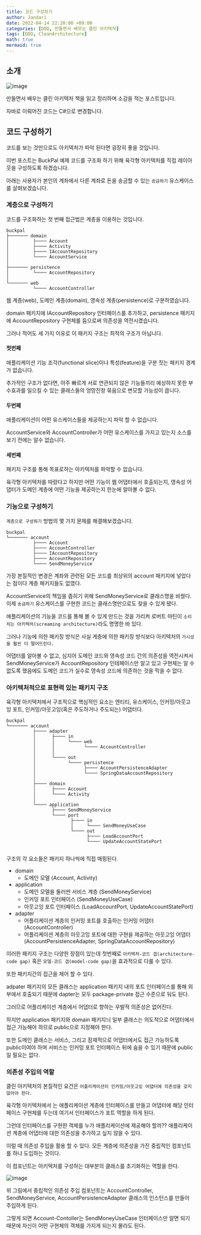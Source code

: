```yaml
---
title: 코드 구성하기
author: Jandari
date: 2022-04-14 22:20:00 +09:00
categories: [DDD, 만들면서 배우는 클린 아키텍처]
tags: [DDD, CleanArchitecture]
math: true
mermaid: true
---
```

## 소개

![image](/assets/img/post/2022-04-14-MakeLearnCleanArchitecture_ch3/1.jpg)

만들면서 배우는 클린 아키텍처 책을 읽고 정리하며 소감을 적는 포스트입니다.

자바로 이뤄어진 코드는 C#으로 변경합니다.

## 코드 구성하기

코드를 보는 것만으로도 아키텍처가 파악 된다면 굉장히 좋을 것입니다.

이번 포스트는 BuckPal 예제 코드를 구조화 하기 위해 육각형 아키텍처를 직접 레이아웃을 구성하도록 하겠습니다.

아래는 사용자가 본인의 계좌에서 다른 계좌로 돈을 송금할 수 있는 `송금하기` 유스케이스를 살펴보겠습니다.

### 계층으로 구성하기

코드를 구조화하는 첫 번째 접근법은 계층을 이용하는 것입니다.

```
buckpal
├─────── domain
│         ├──── Account
│         ├──── Activity
│         ├──── IAccountRepository
│         └──── AccountService
│
├─────── persistence
│         └──── AccountRepository
│
└─────── web
          └──── AccountController
```

웹 계층(web), 도메인 계층(domain), 영속성 계층(persistence)로 구분하였습니다.

domain 패키지에 IAccountRepository 인터페이스를 추가하고, persistence 패키지에 AccountRepository 구현체를 둠으로써 의존성을 역전시켰습니다.

그러나 적어도 세 가지 이유로 이 패키지 구조는 최적의 구조가 아닙니다.

#### 첫번째

애플리케이션 기능 조각(functional slice)이나 특성(feature)을 구분 짓는 패키지 경계가 없습니다.

추가적인 구조가 없다면, 아주 빠르게 서로 연관되지 않은 기능들끼리 예상하지 못한 부수효과를 일으킬 수 있는 클래스들의 엉망진창 묶음으로 변모할 가능성이 큽니다.

#### 두번째

애플리케이션이 어떤 유스케이스들을 제공하는지 파악 할 수 없습니다.

AccountService와 AccountController가 어떤 유스케이스를 가지고 있는지 소스를 보기 전에는 알수 없습니다.

#### 세번째
패키지 구조를 통해 목표로하는 아키텍처를 파악할 수 없습니다.

육각형 아키텍처를 따랐다고 하지만 어떤 기능이 웹 어댑터에서 호출되는지, 영속성 어댑터가 도메인 계층에 어떤 기능을 제공하는지 한눈에 알아볼 수 없다.


### 기능으로 구성하기

`계층으로 구성하기` 방법의 몇 가지 문제를 해결해보겠습니다.

```
buckpal
└─────── account
          ├──── Account
          ├──── AccountController
          ├──── IAccountRepository
          ├──── AccountRepository
          └──── SendMoneyService
```

가장 본질적인 변경은 계좌와 관련된 모든 코드를 최상위의 account 패키지에 넣었다는 점이다 계층 패키지들도 없앴다.

AccountService의 책임을 좁히기 위해 SendMoneyService로 클래스명을 바꿨다. 이제 `송금하기` 유스케이스를 구현한 코드는 클래스명만으로도 찾을 수 있게 됐다.

애플리케이션의 기능을 코드를 통해 볼 수 있게 만드는 것을 가리켜 로버트 마틴이 `소리치는 아키텍처(screaming architecture)`라도 명명한 바 있다.

그러나 기능에 의한 패키징 방식은 사실 계층에 의한 패키징 방식보다 아키텍처의 `가시성을 훨씬 더 떨어뜨린다.`

어댑터를 알아볼 수 없고, 심지어 도메인 코드와 영속성 코드 간의 의존성을 역전시켜서 SendMoneyService가 AccountRepository 인테페이스만 알고 있고 구현체는 알 수 없도록 했음에도 도메인 코드가 실수로 영속성 코드에 의존하는 것을 막을 수 없다.

### 아키텍처적으로 표현력 있는 패키지 구조

육각형 아키텍처에서 구조적으로 핵심적인 요소는 엔티티, 유스케이스, 인커밍/아웃고잉 포트, 인커밍/아웃고잉(혹은 주도하거나 주도되는) 어댑터다.

```
buckpal
└─────── account
          ├──── adapter
          │      ├──── in
          │      │     └──── web
          │      │           └──── AccountController
          │      │
          │      └──── out
          │            └──── persistence
          │                  ├──── AccountPersistenceAdapter
          │                  └──── SpringDataAccountRepository
          │       
          ├──── domain
          │      ├──── Account
          │      └──── Activity
          │
          └──── application
                 ├──── SendMoneyService
                 └──── port
                        ├──── in
                        │     └──── SendMoneyUseCase
                        └──── out
                              ├──── LoadAccountPort
                              └──── UpdateAccountStatePort
                        
```

구조의 각 요소들은 패키지 하나씩에 직접 매핑된다.

* domain
  * 도메인 모델 (Account, Activity)
* application
  * 도메인 모델을 둘러싼 서비스 계층 (SendMoneyService)
  * 인커밍 포트 인터페이스 (SendMoneyUseCase)
  * 아웃고잉 포트 인터페이스 (LoadAccountPort, UpdateAccountStatePort)
* adapter
  * 어플리케이션 계층의 인커밍 포트를 호출하는 인커밍 어댑터 (AccountController)
  * 어플리케이션 계층의 아웃고잉 포트에 대한 구현을 제공하는 아웃고잉 어댑터 (AccountPersistenceAdapter, SpringDataAccountRepository)

이러한 패키지 구조는 다양한 장점이 있는데 첫번째로 `아키텍처-코드 갭(architecture-code gap)` 혹은 `모델-코드 갭(model-code gap)`을 효과적으로 다룰 수 있다.

또한 패키지간의 접근을 제어 할 수 있다.

adpater 패키지의 모든 클래스는 application 패키지 내의 포트 인터페이스를 통해 외부에서 호출되기 때문에 dapter는 모두 package-private 접근 수준으로 둬도 된다.

그러므로 어플리케이션 계층에서 어댑터로 향하는 우발적 의존성은 없어진다.

하지만 application 패키지와 domain 패키지늬 일부 클래스는 의도적으로 어댑터에서 접근 가능해야 하므로 public으로 지정해야 한다.

또한 도메인 클래스는 서비스, 그리고 잠재적으로 어댑터에서도 접근 가능하도록 public이여야 하며 서비스는 인커밍 포트 인터페이스 뒤에 숨을 수 있기 때문에 public일 필요는 없다.

### 의존성 주입의 역할

클린 아키텍처의 본질적인 요건은 `어플리케이션이 인커밍/아웃고잉 어댑터에 의존성을 갖지 않아야 한다.`

육각형 아키텍처에서 는 애플리케이션 계층에 인터페이스를 만들고 어댑터에 해당 인터페이스 구현체를 두는데 여기서 인터페이스가 포트 역할을 하게 된다.

그런데 인터페이스를 구현한 객체를 누가 애플리케이션에 제공해야 할까?? 애플리케이션 계층에 어댑터에 대한 의존성을 추가하고 싶지 않을 수 있다.

이럴 때 의존성 주입을 활용 할 수 있다. 모든 계층에 의존성을 가진 중립적인 컴포넌트를 하나 도입하는 것이다.

이 컴포넌트는 아키텍처를 구성하는 대부분의 클래스를 초기화하는 역할을 한다.

![image](/assets/img/post/2022-04-14-MakeLearnCleanArchitecture_ch3/2.jpg)

위 그림에서 중립적인 의존성 주입 컴포넌트는 AccountController, SendMoneyService, AccountPersistenceAdapter 클래스의 인스턴스를 만들어 주입하게 된다.

그렇게 되면 Account-Contoller는 SendMoneyUseCase 인터페이스만 알면 되기 때문에 자신이 어떤 구현체의 객체를 가지게 되는지 몰라도 된다.

